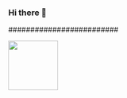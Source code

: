 ### Hi there 👋
#########################<div id='header' aligen='center'>
<img src='https://media.giphy.com/media/j5hWF2V3RlNGItTkGc/giphy.gif' width="100">
  
</div>

<!--
**Dealer327/Dealer327** is a ✨ _special_ ✨ repository because its `README.md` (this file) appears on your GitHub profile.

Here are some ideas to get you started:

- 🔭 I’m currently working on ...
- 🌱 I’m currently learning ...
- 👯 I’m looking to collaborate on ...
- 🤔 I’m looking for help with ...
- 💬 Ask me about ...
- 📫 How to reach me: ...
- 😄 Pronouns: ...
- ⚡ Fun fact: ...
-->
